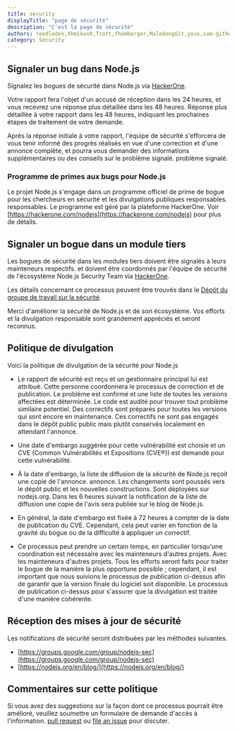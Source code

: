 ```yaml
---
title: security
displayTitle: "page de sécurité"
description: "C'est la page de sécurité"
authors: reedloden,XhmikosR,Trott,fhemberger,MaledongGit,yous,sam-github,vdeturckheim,tniessen,richardlau,nschonni,mikeal,e-jigsaw,parthlaw,AugustinMauroy
category: Security
---
```


## Signaler un bug dans Node.js

Signalez les bogues de sécurité dans Node.js via [HackerOne](https://hackerone.com/nodejs).

Votre rapport fera l'objet d'un accusé de réception dans les 24 heures, et vous recevrez une réponse plus détaillée dans les 48 heures. Réponse plus détaillée à votre rapport dans les 48 heures, indiquant les prochaines étapes de
traitement de votre demande.

Après la réponse initiale à votre rapport, l'équipe de sécurité s'efforcera de vous tenir
informé des progrès réalisés en vue d'une correction et d'une annonce complète,
et pourra vous demander des informations supplémentaires ou des conseils sur le problème signalé.
problème signalé.

### Programme de primes aux bugs pour Node.js

Le projet Node.js s'engage dans un programme officiel de prime de bogue pour les chercheurs en sécurité et les divulgations publiques responsables.
responsables. Le programme est géré par
la plateforme HackerOne. Voir [https://hackerone.com/nodejs](https://hackerone.com/nodejs) pour plus de détails.

## Signaler un bogue dans un module tiers

Les bogues de sécurité dans les modules tiers doivent être signalés à leurs mainteneurs respectifs.
et doivent être coordonnés par l'équipe de sécurité de l'écosystème Node.js
Security Team via [HackerOne](https://hackerone.com/nodejs-ecosystem).

Les détails concernant ce processus peuvent être trouvés dans le
[Dépôt du groupe de travail sur la sécurité](https://github.com/nodejs/security-wg/tree/main/processes/vuln_db.md).

Merci d'améliorer la sécurité de Node.js et de son écosystème. Vos efforts
et la divulgation responsable sont grandement appréciés et seront reconnus.

## Politique de divulgation

Voici la politique de divulgation de la sécurité pour Node.js

* Le rapport de sécurité est reçu et un gestionnaire principal lui est attribué. Cette personne coordonnera le processus de correction et de publication. Le problème est confirmé et une liste de toutes les versions affectées est déterminée. Le code est audité pour trouver tout problème similaire potentiel. Des correctifs sont préparés pour toutes les versions qui sont encore en maintenance. Ces correctifs ne sont pas engagés dans le dépôt public public mais plutôt conservés localement en attendant l'annonce.

* Une date d'embargo suggérée pour cette vulnérabilité est choisie et un CVE (Common Vulnérabilités et Expositions (CVE®)) est demandé pour cette vulnérabilité.

* À la date d'embargo, la liste de diffusion de la sécurité de Node.js reçoit une copie de l'annonce. annonce. Les changements sont poussés vers le dépôt public et les nouvelles constructions. Sont déployées sur nodejs.org. Dans les 6 heures suivant la notification de la liste de diffusion une copie de l'avis sera publiée sur le blog de Node.js.

* En général, la date d'embargo est fixée à 72 heures à compter de la date de publication du CVE. Cependant, cela peut varier en fonction de la gravité du bogue ou de la difficulté à appliquer un correctif.

* Ce processus peut prendre un certain temps, en particulier lorsqu'une coordination est nécessaire avec les mainteneurs d'autres projets. Avec les mainteneurs d'autres projets. Tous les efforts seront faits pour traiter le bogue de la manière la plus opportune possible ; cependant, il est important que nous suivions le processus de publication ci-dessus afin de garantir que la version finale du logiciel soit disponible. Le processus de publication ci-dessus pour s'assurer que la divulgation est traitée d'une manière cohérente.

## Réception des mises à jour de sécurité

Les notifications de sécurité seront distribuées par les méthodes suivantes.

* [https://groups.google.com/group/nodejs-sec](https://groups.google.com/group/nodejs-sec)
* [https://nodejs.org/en/blog/](https://nodejs.org/en/blog/)

## Commentaires sur cette politique

Si vous avez des suggestions sur la façon dont ce processus pourrait être amélioré, veuillez soumettre un formulaire de demande d'accès à l'information.
[pull request](https://github.com/nodejs/nodejs.dev) ou
[file an issue](https://github.com/nodejs/security-wg/issues/new) pour discuter.
